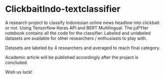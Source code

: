 # ClickbaitIndo-textclassifier
A research project to classify Indonesian online news headline into clickbait or not. 
Using Tensorflow Keras API and BERT Multilingual.
The juPYter notebook contains all the code for the classifier. 
Labeled and unlabeled datasets are available for other researchers / enthusiasts to play with.

Datasets are labeled by 4 researchers and averaged to reach final category.

Academic article will be published accordingly after the project is concluded.

Wish us luck!
